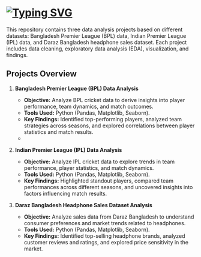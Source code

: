 # [![Typing SVG](https://readme-typing-svg.demolab.com?font=Fira+Code&pause=1000&random=false&width=435&lines=Exploratory+Data+Analysis+Projects)](https://git.io/typing-svg)

This repository contains three data analysis projects based on different datasets: Bangladesh Premier League (BPL) data, Indian Premier League (IPL) data, and Daraz Bangladesh headphone sales dataset. Each project includes data cleaning, exploratory data analysis (EDA), visualization, and findings.

## Projects Overview

1. **Bangladesh Premier League (BPL) Data Analysis**

   - **Objective:** Analyze BPL cricket data to derive insights into player performance, team dynamics, and match outcomes.
   - **Tools Used:** Python (Pandas, Matplotlib, Seaborn).
   - **Key Findings:** Identified top-performing players, analyzed team strategies across seasons, and explored correlations between player statistics and match results.
   -

2. **Indian Premier League (IPL) Data Analysis**

   - **Objective:** Analyze IPL cricket data to explore trends in team performance, player statistics, and match dynamics.
   - **Tools Used:** Python (Pandas, Matplotlib, Seaborn).
   - **Key Findings:** Highlighted standout players, compared team performances across different seasons, and uncovered insights into factors influencing match results.
 

3. **Daraz Bangladesh Headphone Sales Dataset Analysis**

   - **Objective:** Analyze sales data from Daraz Bangladesh to understand consumer preferences and market trends related to headphones.
   - **Tools Used:** Python (Pandas, Matplotlib, Seaborn).
   - **Key Findings:** Identified top-selling headphone brands, analyzed customer reviews and ratings, and explored price sensitivity in the market.
  



